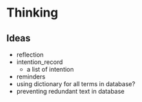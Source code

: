 # Thinking

## Ideas

- reflection
- intention_record
  - a list of intention
- reminders
- using dictionary for all terms in database?
- preventing redundant text in database
